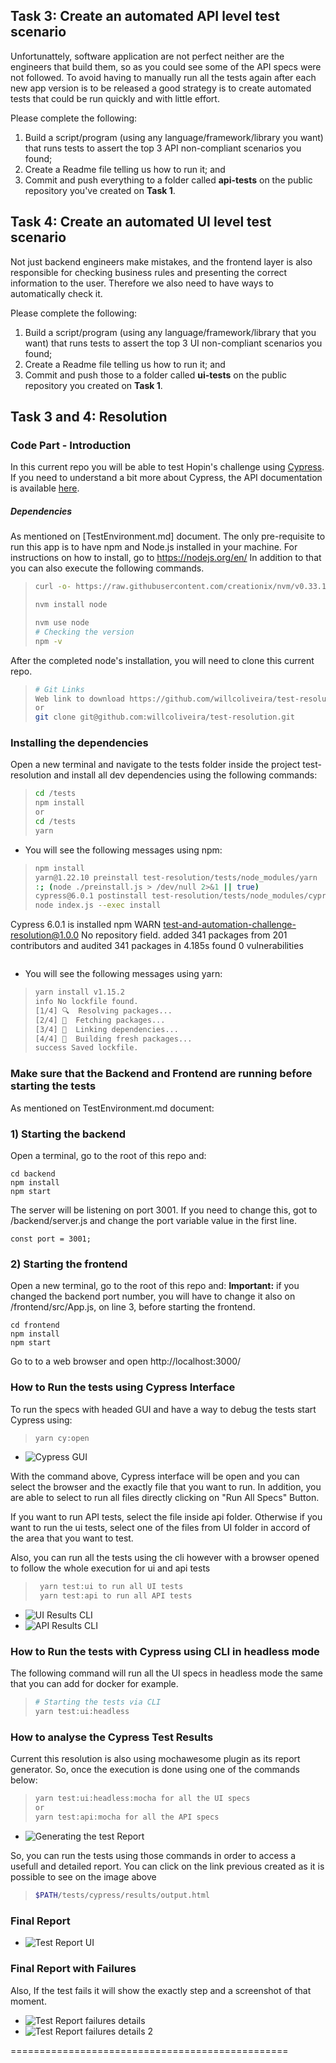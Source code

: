 ## Task 3: Create an automated API level test scenario ##

Unfortunattely, software application are not perfect neither are the engineers that build them, so as you could see some of the API specs were not followed. To avoid having to manually run all the tests again after each new app version is to be released a good strategy is to create automated tests that could be run quickly and with little effort.

Please complete the following:
1) Build a script/program (using any language/framework/library you want) that runs tests to assert the top 3 API non-compliant scenarios you found;
2) Create a Readme file telling us how to run it; and
3) Commit and push everything to a folder called **api-tests** on the public repository you've created on **Task 1**.

## Task 4: Create an automated UI level test scenario ##

Not just backend engineers make mistakes, and the frontend layer is also responsible for checking business rules and presenting the correct information to the user. Therefore we also need to have ways to automatically check it.

Please complete the following:
1) Build a script/program (using any language/framework/library that you want) that runs tests to assert the top 3 UI non-compliant scenarios you found;
2) Create a Readme file telling us how to run it; and
3) Commit and push those to a folder called **ui-tests** on the public repository you created on **Task 1**.

## Task 3 and 4: Resolution
### Code Part - Introduction

In this current repo you will be able to test Hopin's challenge using [Cypress](https://www.cypress.io/). If you need to understand a bit more about Cypress, the API documentation is available [here](https://docs.cypress.io/api/api/table-of-contents.html).

##### Dependencies
As mentioned on [TestEnvironment.md] document. The only pre-requisite to run this app is to have npm and Node.js installed in your machine. For instructions on how to install, go to https://nodejs.org/en/
In addition to that you can also execute the following commands.
> ```bash
> curl -o- https://raw.githubusercontent.com/creationix/nvm/v0.33.1/install.sh | bash
>
> nvm install node
>
> nvm use node
> # Checking the version
> npm -v
> ```

After the completed node's installation, you will need to clone this current repo.

> ```bash
> # Git Links
> Web link to download https://github.com/willcoliveira/test-resolution.git
> or 
>git clone git@github.com:willcoliveira/test-resolution.git
> ```

### Installing the dependencies 
Open a new terminal and navigate to the tests folder inside the project test-resolution and install all dev dependencies using the following commands:

> ```bash
> cd /tests
> npm install
> or
> cd /tests
> yarn 
> ```

- You will see the following messages using npm: 
> ```bash
> npm install
> yarn@1.22.10 preinstall test-resolution/tests/node_modules/yarn
> :; (node ./preinstall.js > /dev/null 2>&1 || true)
> cypress@6.0.1 postinstall test-resolution/tests/node_modules/cypress
> node index.js --exec install
Cypress 6.0.1 is installed
npm WARN test-and-automation-challenge-resolution@1.0.0 No repository field.
added 341 packages from 201 contributors and audited 341 packages in 4.185s
found 0 vulnerabilities
> ```

- You will see the following messages using yarn: 

> ```bash
> yarn install v1.15.2
> info No lockfile found.
> [1/4] 🔍  Resolving packages...
> [2/4] 🚚  Fetching packages...
> [3/4] 🔗  Linking dependencies...
> [4/4] 🔨  Building fresh packages...
> success Saved lockfile.
> ```

### Make sure that the Backend and Frontend are running before starting the tests

As mentioned on TestEnvironment.md document:
### 1) Starting the backend ###
Open a terminal, go to the root of this repo and:
```
cd backend
npm install
npm start
```
The server will be listening on port 3001. If you need to change this, got to /backend/server.js and change the port variable value in the first line.
```
const port = 3001;
```

### 2) Starting the frontend ###
Open a new terminal, go to the root of this repo and:
**Important:** if you changed the backend port number, you will have to change it also on /frontend/src/App.js, on line 3, before starting the frontend.

```
cd frontend
npm install
npm start
```
Go to to a web browser and open http://localhost:3000/

### How to Run the tests using Cypress Interface
To run the specs with headed GUI and have a way to debug the tests start Cypress using: 

> ```bash
> yarn cy:open
> ```

- ![Cypress GUI](images/cypressInterface.png)

With the command above, Cypress interface will be open and you can select the browser and the exactly file that you want to run. In addition, you are able to select to run all files directly clicking on "Run All Specs" Button.

If you want to run API tests, select the file inside api folder. Otherwise if you want to run the ui tests, select one of the files from UI folder in accord of the area that you want to test.

Also, you can run all the tests using the cli however with a browser opened to follow the whole execution for ui and api tests
> ```bash
>  yarn test:ui to run all UI tests
>  yarn test:api to run all API tests
> ```
- ![UI Results CLI](images/uiResults.png)
- ![API Results CLI](images/apiResults.png)

### How to Run the tests with Cypress using CLI in headless mode
The following command will run all the UI specs in headless mode the same that you can add for docker for example.

> ```bash
> # Starting the tests via CLI
> yarn test:ui:headless
> ```

### How to analyse the Cypress Test Results
Current this resolution is also using mochawesome plugin as its report generator. So, once the execution is done using one of the commands below:

> ```bash
> yarn test:ui:headless:mocha for all the UI specs
> or
> yarn test:api:mocha for all the API specs
> ```

- ![Generating the test Report](images/generateReport.png)

So, you can run the tests using those commands in order to access a usefull and detailed report.
You can click on the link previous created as it is possible to see on the image above

> ```bash
>$PATH/tests/cypress/results/output.html
> ```
 
### Final Report
-  ![Test Report UI](images/testReport.png)

### Final Report with Failures
Also, If the test fails it will show the exactly step and a screenshot of that moment.

- ![Test Report failures details](images/failuresDetails.png)
- ![Test Report failures details 2](images/failuresDetails2.png)

================================================